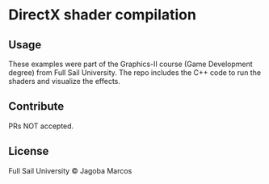 # DirectX shader compilation

## Usage

These examples were part of the Graphics-II course (Game Development degree) from Full Sail University. 
The repo includes the C++ code to run the shaders and visualize the effects.

## Contribute

PRs NOT accepted.

## License

Full Sail University © Jagoba Marcos
